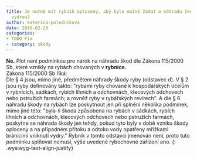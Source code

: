 ```yaml
---
title: Je nutné mít rybník oplocený, aby bylo možné žádat o náhradu škod způsobených
  vydrou?
author: katerina-polednikova
date: 2016-02-28
categories:
- TODO Fix
- category: skody
---
```

**Ne.** Plot není podmínkou pro nárok na náhradu škod dle Zákona
115/2000 Sb, které vznikly na rybách chovaných v **rybníce**.   
Zákona 115/2000 Sb říká:  
Dle § 4 jsou, mimo jiné, předmětem náhrady škody ryby (odstavec d). V §
2 jsou ryby definovány takto: \"rybami ryby chované k hospodářských
účelům v rybnících, sádkách, rybích líhních a odchovnách, klecových
odchovech nebo pstružích farmách; a rovněž ryby v rybářských revírech\".
A dle § 6 náhradu škody na rybách lze poskytnout jen při splnění
několika podmínek, mimo jiné této: \"byla-li škoda způsobena na rybách v
sádkách, rybích líhních a odchovnách, klecových odchovech nebo pstružích
farmách, poskytne se náhrada škody jen tehdy, pokud tyto byly v době
vzniku škody oploceny a na případném přítoku a odtoku vody opatřeny
mřížkami bránícími vniknutí vydry.\" Rybník v tomto odstavci jmenován
není, proto tuto podmínku splňovat nemusí, výše uvedené rybochovné
zařízení ano.
{: .wysiwyg-text-align-justify}

